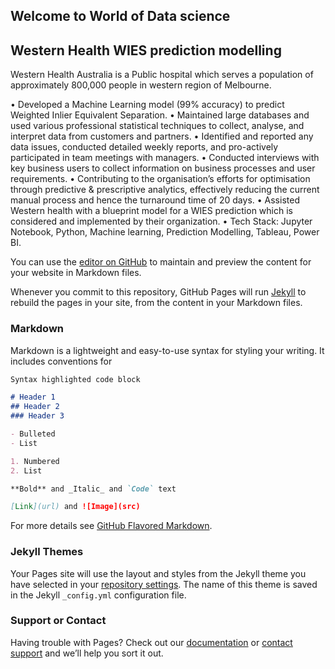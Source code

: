 ## Welcome to World of Data science

## Western Health WIES prediction modelling
Western Health Australia is a Public hospital which serves a population of approximately 800,000 people in western region of Melbourne.

•	Developed a Machine Learning model (99% accuracy) to predict Weighted Inlier Equivalent Separation.
•	Maintained large databases and used various professional statistical techniques to collect, analyse, and interpret data from customers and partners.
•	Identified and reported any data issues, conducted detailed weekly reports, and pro-actively participated in team meetings with managers.
•	Conducted interviews with key business users to collect information on business processes and user requirements.
•	Contributing to the organisation’s efforts for optimisation through predictive & prescriptive analytics, effectively reducing the current manual process and hence the turnaround time of 20 days.
•	Assisted Western health with a blueprint model for a WIES prediction which is considered and implemented by their organization.
•	Tech Stack: Jupyter Notebook, Python, Machine learning, Prediction Modelling, Tableau, Power BI.


You can use the [editor on GitHub](https://github.com/qaziadnan393/Adnan_Portfolio/edit/main/README.md) to maintain and preview the content for your website in Markdown files.

Whenever you commit to this repository, GitHub Pages will run [Jekyll](https://jekyllrb.com/) to rebuild the pages in your site, from the content in your Markdown files.

### Markdown

Markdown is a lightweight and easy-to-use syntax for styling your writing. It includes conventions for

```markdown
Syntax highlighted code block

# Header 1
## Header 2
### Header 3

- Bulleted
- List

1. Numbered
2. List

**Bold** and _Italic_ and `Code` text

[Link](url) and ![Image](src)
```

For more details see [GitHub Flavored Markdown](https://guides.github.com/features/mastering-markdown/).

### Jekyll Themes

Your Pages site will use the layout and styles from the Jekyll theme you have selected in your [repository settings](https://github.com/qaziadnan393/Adnan_Portfolio/settings). The name of this theme is saved in the Jekyll `_config.yml` configuration file.

### Support or Contact

Having trouble with Pages? Check out our [documentation](https://docs.github.com/categories/github-pages-basics/) or [contact support](https://support.github.com/contact) and we’ll help you sort it out.
